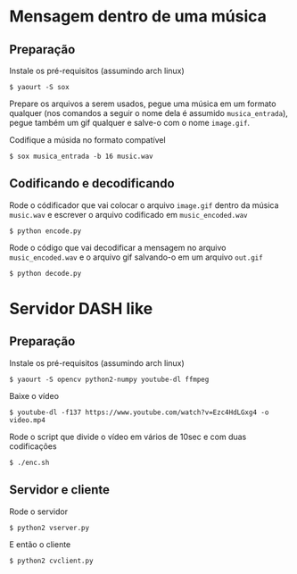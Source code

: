# Mensagem dentro de uma música

## Preparação

Instale os pré-requisitos (assumindo arch linux)

    $ yaourt -S sox

Prepare os arquivos a serem usados, pegue uma música em um formato qualquer
(nos comandos a seguir o nome dela é assumido ``musica_entrada``), pegue também
um gif qualquer e salve-o com o nome ``image.gif``.

Codifique a músida no formato compatível

    $ sox musica_entrada -b 16 music.wav

## Codificando e decodificando

Rode o códificador que vai colocar o arquivo ``image.gif`` dentro da música
``music.wav`` e escrever o arquivo codificado em ``music_encoded.wav``

    $ python encode.py

Rode o código que vai decodificar a mensagem no arquivo ``music_encoded.wav`` e o arquivo gif salvando-o em um arquivo ``out.gif``

    $ python decode.py

# Servidor DASH like

## Preparação

Instale os pré-requisitos (assumindo arch linux)

    $ yaourt -S opencv python2-numpy youtube-dl ffmpeg

Baixe o vídeo

    $ youtube-dl -f137 https://www.youtube.com/watch?v=Ezc4HdLGxg4 -o video.mp4

Rode o script que divide o vídeo em vários de 10sec e com duas codificações

    $ ./enc.sh

## Servidor e cliente

Rode o servidor

    $ python2 vserver.py

E então o cliente

    $ python2 cvclient.py
